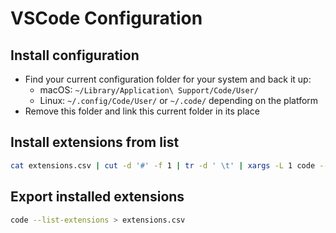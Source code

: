 # VSCode Configuration
## Install configuration

- Find your current configuration folder for your system and back it up:
  - macOS: `~/Library/Application\ Support/Code/User/`
  - Linux: `~/.config/Code/User/` or `~/.code/` depending on the platform
- Remove this folder and link this current folder in its place

## Install extensions from list
```sh
cat extensions.csv | cut -d '#' -f 1 | tr -d ' \t' | xargs -L 1 code --install-extension
```

## Export installed extensions
```sh
code --list-extensions > extensions.csv
```
